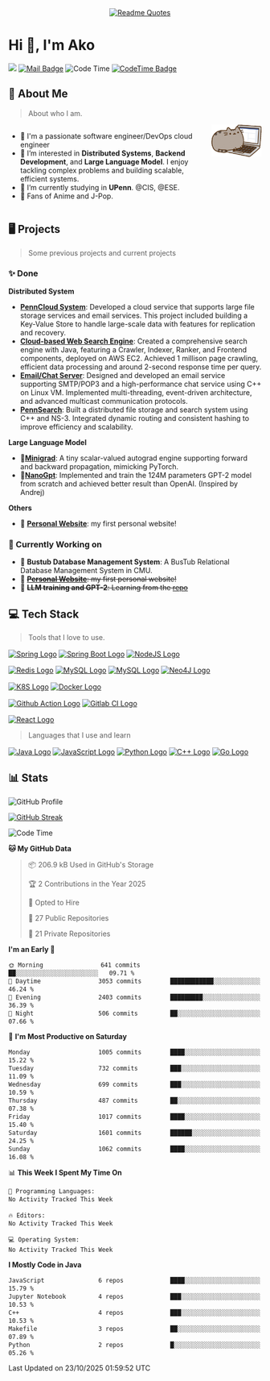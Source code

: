 
<div style="text-align: center; margin-left: 20px;">
    <a href="https://github.com/piyushsuthar/github-readme-quotes">
        <img src="https://quotes-github-readme.vercel.app/api?type=horizontal&theme=nord" alt="Readme Quotes">
    </a>
</div>

# Hi 👋, I'm Ako
[![](https://visitor-badge.laobi.icu/badge?page_id=AkoZhu.AkoZhu)](https://visitor-badge.laobi.icu/badge?page_id=AkoZhu.AkoZhu)
[![Mail Badge](https://img.shields.io/badge/-gmail-c14438?style=flat&logo=Gmail&logoColor=white&link=mailto:eryajf@163.com)](mailto:zxuanbiao@gmail.com)
![Code Time](http://img.shields.io/badge/Code%20Time-231%20hrs%2057%20mins-blue)
[![CodeTime Badge](https://img.shields.io/endpoint?style=flat&color=222&url=https%3A%2F%2Fapi.codetime.dev%2Fshield%3Fid%3D27160%26project%3D%26in=0)](https://codetime.dev)

## 📖 About Me
> About who I am. 
<div style="display: flex; align-items: start;">
    <div>
        <ul>
            <li>🌱 I'm a passionate software engineer/DevOps cloud engineer</li>
            <li>👀 I’m interested in <b>Distributed Systems</b>, <b>Backend Development</b>, and <b>Large Language Model</b>. I enjoy tackling complex problems and building scalable, efficient systems.</li>
            <li>🔭 I’m currently studying in <b>UPenn</b>. @CIS, @ESE.</li>
            <li>🍒 Fans of Anime and J-Pop.</li>
        </ul>
    </div>
    <div style="margin-left: 20px;">
        <img src="./asset/littleCat.gif" alt="Description of Image" style="max-width: 100px;">
    </div>
</div>

## 🖥️ Projects
> Some previous projects and current projects
### ✨ Done
<div>
    <p><b>Distributed System</b></p>
    <ul>
        <li><a href='https://profile.xuanbiao.me/portfolio/penn-cloud/'><b>PennCloud System</b></a>: Developed a cloud service that supports large file storage services and email services. This project included building a Key-Value Store to handle large-scale data with features for replication and recovery.</li>
        <li><a href='https://profile.xuanbiao.me/portfolio/distributed-search-engine/'><b>Cloud-based Web Search Engine</b></a>: Created a comprehensive search engine with Java, featuring a Crawler, Indexer, Ranker, and Frontend components, deployed on AWS EC2. Achieved 1 millison page crawling, efficient data processing and around 2-second response time per query.</li>
        <li><a href='https://profile.xuanbiao.me/portfolio/webmail-chat-server/'><b>Email/Chat Server</b></a>: Designed and developed an email service supporting SMTP/POP3 and a high-performance chat service using C++ on Linux VM. Implemented multi-threading, event-driven architecture, and advanced multicast communication protocols.</li>
        <li><a href='https://profile.xuanbiao.me/portfolio/penn-search/'><b>PennSearch</b></a>: Built a distributed file storage and search system using C++ and NS-3. Integrated dynamic routing and consistent hashing to improve efficiency and scalability.</li>
    </ul>
    <p><b>Large Language Model</b></p>
    <ul>
        <li>🥑<b><a href='https://github.com/AkoZhu/minigrad'>Minigrad</a></b>: A tiny scalar-valued autograd engine supporting forward and backward propagation, mimicking PyTorch.</li>
        <li>🍊<b><a href='https://github.com/AkoZhu/nanogpt'>NanoGpt</a></b>: Implemented and train the 124M parameters GPT-2 model from scratch and achieved better result than OpenAI. (Inspired by Andrej)</li>
    </ul>
    <p><b>Others</b></p>
    <ul>
        <li>🍌 <b><a href='https://profile.xuanbiao.me'>Personal Website</a></b>: my first personal website!</li>
    </ul>
</div>

### 🚀 Currently Working on
<ul>
    <li>🍎 <b>Bustub Database Management System</b>: A BusTub Relational Database Management System in CMU.</li>
    <li>🍌 <s><b><a href='https://profile.xuanbiao.me'>Personal Website</a></b>: my first personal website!</li></s>
    <li>🚁 <s><b>LLM training and GPT-2</b>: Learning from the <a href='https://github.com/karpathy/llm.c'>repo</a></li></s>
</ul>


## 💻 Tech Stack
> Tools that I love to use.

[<img src="https://img.shields.io/badge/Spring-6DB33F.svg?style=for-the-badge&logo=Spring&logoColor=white" height="30em" align="center" alt="Spring Logo" title="Spring Logo"/>](https://spring.io/)
[<img src="https://img.shields.io/badge/Spring%20Boot-6DB33F.svg?style=for-the-badge&logo=Spring-Boot&logoColor=white" height="30em" align="center" alt="Spring Boot Logo" title="Spring Boot Logo"/>](https://spring.io/projects/spring-boot)
[<img src="https://img.shields.io/badge/Node.js-339933.svg?style=for-the-badge&logo=nodedotjs&logoColor=white" height="30em" align="center" alt="NodeJS Logo" title="NodeJS Logo"/>](https://nodejs.org/en)

[<img src="https://img.shields.io/badge/Redis-DC382D.svg?style=for-the-badge&logo=Redis&logoColor=white" height="30em" align="center" alt="Redis Logo" title="Redis Logo"/>](https://redis.io/)
[<img src="https://img.shields.io/badge/MySQL-4479A1.svg?style=for-the-badge&logo=MySQL&logoColor=white" height="30em" align="center" alt="MySQL Logo" title="MySQL Logo"/>](https://www.mysql.com/)
[<img src="https://img.shields.io/badge/MongoDB-47A248.svg?style=for-the-badge&logo=MongoDB&logoColor=white" height="30em" align="center" alt="MySQL Logo" title="MongoDB Logo"/>](https://www.mongodb.com/)
[<img src="https://img.shields.io/badge/Neo4j-4581C3.svg?style=for-the-badge&logo=Neo4j&logoColor=white" height="30em" align="center" alt="Neo4J Logo" title="Neo4J Logo"/>](https://neo4j.com/)

[<img src="https://img.shields.io/badge/Kubernetes-326CE5.svg?style=for-the-badge&logo=Kubernetes&logoColor=white" height="30em" align="center" alt="K8S Logo" title="K8S Logo"/>](https://kubernetes.io/)
[<img src="https://img.shields.io/badge/Docker-2496ED.svg?style=for-the-badge&logo=Docker&logoColor=white" height="30em" align="center" alt="Docker Logo" title="Docker Logo"/>](https://www.docker.com/)

[<img src="https://img.shields.io/badge/GitHub%20Actions-2088FF.svg?style=for-the-badge&logo=GitHub-Actions&logoColor=white" height="30em" align="center" alt="Github Action Logo" title="Github Action Logo"/>](https://github.com/features/actions)
[<img src="https://img.shields.io/badge/gitlab%20ci-%23181717.svg?style=for-the-badge&logo=gitlab&logoColor=white" height="30em" align="center" alt="Gitlab CI Logo" title="Gitlab CI Logo"/>](https://about.gitlab.com/)

[<img src="https://img.shields.io/badge/React-61DAFB.svg?style=for-the-badge&logo=React&logoColor=black" height="30em" align="center" alt="React Logo" title="React Logo"/>](https://react.dev/)


> Languages that I use and learn

[<img src="https://img.shields.io/badge/java-%23ED8B00.svg?style=for-the-badge&logo=openjdk&logoColor=white" height="30em" align="center" alt="Java Logo" title="Java Logo"/>](https://www.java.com)
[<img src="https://img.shields.io/badge/JavaScript-F7DF1E.svg?style=for-the-badge&logo=JavaScript&logoColor=black" height="30em" align="center" alt="JavaScript Logo" title="JavaScript Logo"/>](https://www.javascript.com/)
[<img src="https://img.shields.io/badge/Python-3776AB.svg?style=for-the-badge&logo=Python&logoColor=white" height="30em" align="center" alt="Python Logo" title="Python Logo"/>](https://www.python.org/)
[<img src="https://img.shields.io/badge/c++-%2300599C.svg?style=for-the-badge&logo=c%2B%2B&logoColor=white" height="30em" align="center" alt="C++ Logo" title="C++ Logo"/>](https://cplusplus.com/)
[<img src="https://img.shields.io/badge/Go-00ADD8.svg?style=for-the-badge&logo=Go&logoColor=white" height="30em" align="center" alt="Go Logo" title="Go Logo"/>](https://go.dev/)

## 📊 Stats
![GitHub Profile](http://github-profile-summary-cards.vercel.app/api/cards/profile-details?username=AkoZhu&theme=nord_bright)

[![GitHub Streak](https://streak-stats.demolab.com?user=AkoZhu&theme=shadow-blue&hide_longest_streak=true)](https://git.io/streak-stats)

<!--START_SECTION:waka-->
![Code Time](http://img.shields.io/badge/Code%20Time-260%20hrs%2039%20mins-blue)

**🐱 My GitHub Data** 

> 📦 206.9 kB Used in GitHub's Storage 
 > 
> 🏆 2 Contributions in the Year 2025
 > 
> 💼 Opted to Hire
 > 
> 📜 27 Public Repositories 
 > 
> 🔑 21 Private Repositories 
 > 
**I'm an Early 🐤** 

```text
🌞 Morning                641 commits         ██░░░░░░░░░░░░░░░░░░░░░░░   09.71 % 
🌆 Daytime                3053 commits        ████████████░░░░░░░░░░░░░   46.24 % 
🌃 Evening                2403 commits        █████████░░░░░░░░░░░░░░░░   36.39 % 
🌙 Night                  506 commits         ██░░░░░░░░░░░░░░░░░░░░░░░   07.66 % 
```
📅 **I'm Most Productive on Saturday** 

```text
Monday                   1005 commits        ████░░░░░░░░░░░░░░░░░░░░░   15.22 % 
Tuesday                  732 commits         ███░░░░░░░░░░░░░░░░░░░░░░   11.09 % 
Wednesday                699 commits         ███░░░░░░░░░░░░░░░░░░░░░░   10.59 % 
Thursday                 487 commits         ██░░░░░░░░░░░░░░░░░░░░░░░   07.38 % 
Friday                   1017 commits        ████░░░░░░░░░░░░░░░░░░░░░   15.40 % 
Saturday                 1601 commits        ██████░░░░░░░░░░░░░░░░░░░   24.25 % 
Sunday                   1062 commits        ████░░░░░░░░░░░░░░░░░░░░░   16.08 % 
```


📊 **This Week I Spent My Time On** 

```text
💬 Programming Languages: 
No Activity Tracked This Week

🔥 Editors: 
No Activity Tracked This Week

💻 Operating System: 
No Activity Tracked This Week
```

**I Mostly Code in Java** 

```text
JavaScript               6 repos             ████░░░░░░░░░░░░░░░░░░░░░   15.79 % 
Jupyter Notebook         4 repos             ███░░░░░░░░░░░░░░░░░░░░░░   10.53 % 
C++                      4 repos             ███░░░░░░░░░░░░░░░░░░░░░░   10.53 % 
Makefile                 3 repos             ██░░░░░░░░░░░░░░░░░░░░░░░   07.89 % 
Python                   2 repos             █░░░░░░░░░░░░░░░░░░░░░░░░   05.26 % 
```




 Last Updated on 23/10/2025 01:59:52 UTC
<!--END_SECTION:waka-->


<!--
![AkoZhu's GitHub stats](https://github-readme-stats.vercel.app/api?username=AkoZhu&theme=shallow_blue&show_icons=true)
-->
<!--
<p>&nbsp;<img align="center"  src="https://github-readme-stats-git-masterrstaa-rickstaa.vercel.app/api?username=akozhu&show_icons=true&theme=tokyonight&locale=en"  alt="akozhu" /></p>

<p><img align="center" src="https://github-readme-stats-git-masterrstaa-rickstaa.vercel.app/api/top-langs?username=akozhu&show_icons=true&theme=tokyonight&locale=en&layout=compact" alt="akozhu" width=400, high=150/></p>
-->
<!--
**AkoZhu/AkoZhu** is a ✨ _special_ ✨ repository because its `README.md` (this file) appears on your GitHub profile.

Here are some ideas to get you started:

- 🔭 I’m currently working on ...
- 🌱 I’m currently learning ...
- 👯 I’m looking to collaborate on ...
- 🤔 I’m looking for help with ...
- 💬 Ask me about ...
- 📫 How to reach me: ...
- 😄 Pronouns: ...
- ⚡ Fun fact: ...
-->
